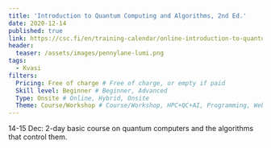 ```yaml
---
title: 'Introduction to Quantum Computing and Algorithms, 2nd Ed.'
date: 2020-12-14
published: true
link: https://csc.fi/en/training-calendar/online-introduction-to-quantum-computing-and-algorithms-2nd-ed/
header:
  teaser: /assets/images/pennylane-lumi.png
tags:
  - Kvasi
filters:
  Pricing: Free of charge # Free of charge, or empty if paid
  Skill level: Beginner # Beginner, Advanced
  Type: Onsite # Online, Hybrid, Onsite
  Theme: Course/Workshop # Course/Workshop, HPC+QC+AI, Programming, Webinar/Lecture
---
```

14-15 Dec: 2-day basic course on quantum computers and the algorithms that control them.
